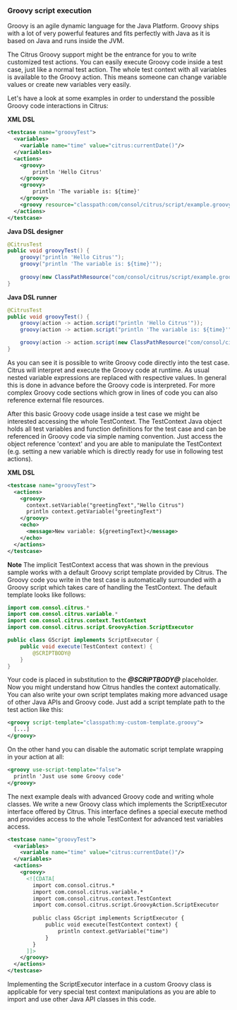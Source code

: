 ### Groovy script execution

Groovy is an agile dynamic language for the Java Platform. Groovy ships with a lot of very powerful features and fits perfectly with Java as it is based on Java and runs inside the JVM.

The Citrus Groovy support might be the entrance for you to write customized test actions. You can easily execute Groovy code inside a test case, just like a normal test action. The whole test context with all variables is available to the Groovy action. This means someone can change variable values or create new variables very easily.

Let's have a look at some examples in order to understand the possible Groovy code interactions in Citrus:

**XML DSL** 

```xml
<testcase name="groovyTest">
  <variables>
    <variable name="time" value="citrus:currentDate()"/>
  </variables>
  <actions>
    <groovy>
        println 'Hello Citrus'
    </groovy>
    <groovy>
        println 'The variable is: ${time}'
    </groovy>
    <groovy resource="classpath:com/consol/citrus/script/example.groovy"/>
  </actions>
</testcase>
```

**Java DSL designer** 

```java
@CitrusTest
public void groovyTest() {
    groovy("println 'Hello Citrus'");
    groovy("println 'The variable is: ${time}'");
    
    groovy(new ClassPathResource("com/consol/citrus/script/example.groovy"));
}
```

**Java DSL runner** 

```java
@CitrusTest
public void groovyTest() {
    groovy(action -> action.script("println 'Hello Citrus'"));
    groovy(action -> action.script("println 'The variable is: ${time}'"));

    groovy(action -> action.script(new ClassPathResource("com/consol/citrus/script/example.groovy")));
}
```

As you can see it is possible to write Groovy code directly into the test case. Citrus will interpret and execute the Groovy code at runtime. As usual nested variable expressions are replaced with respective values. In general this is done in advance before the Groovy code is interpreted. For more complex Groovy code sections which grow in lines of code you can also reference external file resources.

After this basic Groovy code usage inside a test case we might be interested accessing the whole TestContext. The TestContext Java object holds all test variables and function definitions for the test case and can be referenced in Groovy code via simple naming convention. Just access the object reference 'context' and you are able to manipulate the TestContext (e.g. setting a new variable which is directly ready for use in following test actions).

**XML DSL** 

```xml
<testcase name="groovyTest">
  <actions>
    <groovy>
      context.setVariable("greetingText","Hello Citrus")
      println context.getVariable("greetingText")
    </groovy>
    <echo>
      <message>New variable: ${greetingText}</message>
    </echo>
  </actions>
</testcase>
```

**Note**
The implicit TestContext access that was shown in the previous sample works with a default Groovy script template provided by Citrus. The Groovy code you write in the test case is automatically surrounded with a Groovy script which takes care of handling the TestContext. The default template looks like follows:

```java
import com.consol.citrus.*
import com.consol.citrus.variable.*
import com.consol.citrus.context.TestContext
import com.consol.citrus.script.GroovyAction.ScriptExecutor

public class GScript implements ScriptExecutor {
    public void execute(TestContext context) {
        @SCRIPTBODY@
    }
}
```

Your code is placed in substitution to the ***@SCRIPTBODY@*** placeholder. Now you might understand how Citrus handles the context automatically. You can also write your own script templates making more advanced usage of other Java APIs and Groovy code. Just add a script template path to the test action like this:

```xml
<groovy script-template="classpath:my-custom-template.groovy">
  [...]
</groovy>
```

On the other hand you can disable the automatic script template wrapping in your action at all:

```xml
<groovy use-script-template="false">
  println 'Just use some Groovy code'
</groovy>
```

The next example deals with advanced Groovy code and writing whole classes. We write a new Groovy class which implements the ScriptExecutor interface offered by Citrus. This interface defines a special execute method and provides access to the whole TestContext for advanced test variables access.

```xml
<testcase name="groovyTest">
  <variables>
    <variable name="time" value="citrus:currentDate()"/>
  </variables>
  <actions>
    <groovy>
      <![CDATA[
        import com.consol.citrus.*
        import com.consol.citrus.variable.*
        import com.consol.citrus.context.TestContext
        import com.consol.citrus.script.GroovyAction.ScriptExecutor
        
        public class GScript implements ScriptExecutor {
            public void execute(TestContext context) {
                println context.getVariable("time")
            }
        }
      ]]>
    </groovy>
  </actions>
</testcase>
```

Implementing the ScriptExecutor interface in a custom Groovy class is applicable for very special test context manipulations as you are able to import and use other Java API classes in this code.

